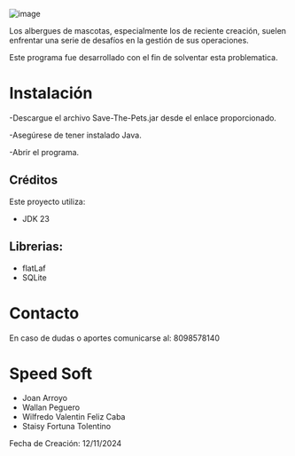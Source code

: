 ![image](https://github.com/user-attachments/assets/0c90f12c-e86f-4eac-8dd7-028a9640985c)


Los albergues de mascotas, especialmente los de reciente creación, suelen enfrentar una serie de desafíos en la gestión de sus operaciones. 

Este programa fue desarrollado con el fin de solventar esta problematica.

# Instalación 
-Descargue el archivo Save-The-Pets.jar desde el enlace proporcionado. 

-Asegúrese de tener instalado Java. 

-Abrir el programa. 


## Créditos
Este proyecto utiliza:
- JDK 23

## Librerias:
- flatLaf
- SQLite  

# Contacto
En caso de dudas o aportes comunicarse al:
8098578140
 

# Speed Soft 

- Joan Arroyo 
- Wallan Peguero 
- Wilfredo Valentin Feliz Caba 
- Staisy Fortuna Tolentino 

Fecha de Creación: 12/11/2024 
